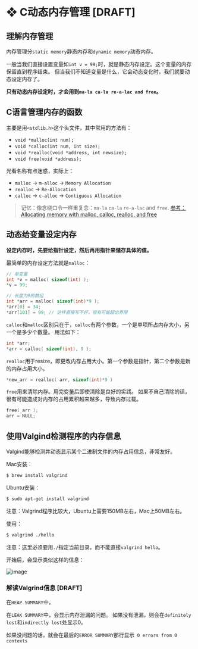 # ❖ C动态内存管理 [DRAFT]


## 理解内存管理

内存管理分`static memory`静态内存和`dynamic memory`动态内存。

一般当我们直接设置变量如`int v = 99;`时，就是静态内存设定。这个变量的内存保留直到程序结束。
但当我们不知道变量是什么，它会动态变化时，我们就要动态设定内存了。

**只有动态内存设定时，才会用到`ma-la ca-la re-a-lac and free`。**



## C语言管理内存的函数

主要是用`<stdlib.h>`这个头文件，其中常用的方法有：
- `void *malloc(int num); `
- `void *calloc(int num, int size);`
- `void *realloc(void *address, int newsize); `
- `void free(void *address); `

光看名称有点迷惑，实际上：
- `malloc` -> `m-alloc` -> `Memory Allocation`
- `realloc` -> `Re-Allocation`
- `calloc` -> `c-alloc` -> `Contiguous Allocation`

> 记忆：像念绕口令一样重复念：`ma-la` `ca-la` `re-a-lac` and `free`.
[参考：Allocating memory with malloc, calloc, realloc, and free](https://www.youtube.com/watch?v=P6oqhAxV0dA&index=10&list=PL9IEJIKnBJjGsttQusXPNuEknLQ6leUfS&t=0s)




## 动态给变量设定内存

**设定内存时，先要给指针设定，然后再用指针来储存具体的值。**


最简单的内存设定方法就是`malloc`：
```c
// 单变量
int *v = malloc( sizeof(int) );
*v = 99;

// 长度为9的数组
int *arr = malloc( sizeof(int)*9 );
*arr[0] = 34;
*arr[101] = 99; // 这样直接写不好，很有可能超出界限
```

`calloc`和`malloc`区别只在于，`calloc`有两个参数，一个是单项所占内存大小，另一个是多少个数量。
用法如下：
```c
int *arr;
*arr = calloc( sizeof(int), 9 );
```

`realloc`用于resize，即更改内存占用大小。第一个参数是指针，第二个参数是新的内存占用大小。
```c
*new_arr = realloc( arr, sizeof(int)*9 )
```

`free`用来清除内存。用完变量后即使清除是良好的实践。
如果不自己清除的话，很有可能造成对内存的占用累积越来越多，导致内存过载。
```c
free( arr );
arr = NULL;
```



## 使用Valgind检测程序的内存信息

Valgind能够检测并动态显示某个二进制文件的内存占用信息，非常友好。

Mac安装：
```sh
$ brew install valgrind
```

Ubuntu安装：
```sh
$ sudo apt-get install valgrind
```

注意：Valgrind程序比较大，Ubuntu上需要150MB左右，Mac上50MB左右。

使用：
```sh
$ valgrind ./hello
```
注意：这里必须要用`./`指定当前目录，而不能直接`valgrind hello`。

开始后，会显示类似这样的信息：

![image](https://user-images.githubusercontent.com/14041622/52073522-adb95c00-25c2-11e9-8529-4fa8b82fb406.png)

### 解读Valgrind信息 [DRAFT]

在`HEAP SUMMARY`中，

在`LEAK SUMMARY`中，会显示内存泄漏的问题。
如果没有泄漏，则会在`definitely lost`和`indirectly lost`处显示0。

如果没问题的话，就会在最后的`ERROR SUMMARY`那行显示` 0 errors from 0 contexts`
